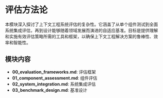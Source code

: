 # 评估方法论

本模块深入探讨了上下文工程系统评估的复杂性。它涵盖了从单个组件测试到全面系统集成评估，再到设计能够随着领域发展而演进的自适应基准。目标是提供理解和实施有效评估策略所需的工具和框架，以确保上下文工程解决方案的鲁棒性、效率和智能性。

## 模块内容

- **00_evaluation_frameworks.md**: 评估框架
- **01_component_assessment.md**: 组件评估
- **02_system_integration.md**: 系统集成评估
- **03_benchmark_design.md**: 基准设计
